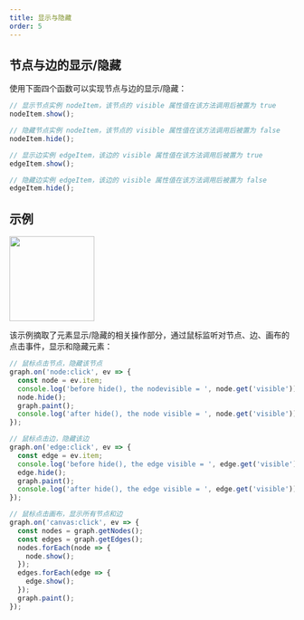 ```yaml
---
title: 显示与隐藏
order: 5
---
```

## 节点与边的显示/隐藏

使用下面四个函数可以实现节点与边的显示/隐藏：
```javascript
// 显示节点实例 nodeItem，该节点的 visible 属性值在该方法调用后被置为 true
nodeItem.show();

// 隐藏节点实例 nodeItem，该节点的 visible 属性值在该方法调用后被置为 false
nodeItem.hide();

// 显示边实例 edgeItem，该边的 visible 属性值在该方法调用后被置为 true
edgeItem.show();

// 隐藏边实例 edgeItem，该边的 visible 属性值在该方法调用后被置为 false
edgeItem.hide();
```

## 示例
<img src='https://gw.alipayobjects.com/mdn/rms_f8c6a0/afts/img/A*N96mRKpyYZIAAAAAAAAAAABkARQnAQ' width=150/> 

该示例摘取了元素显示/隐藏的相关操作部分，通过鼠标监听对节点、边、画布的点击事件，显示和隐藏元素：
```javascript
// 鼠标点击节点，隐藏该节点
graph.on('node:click', ev => {
  const node = ev.item;
  console.log('before hide(), the nodevisible = ', node.get('visible'));
  node.hide();
  graph.paint();
  console.log('after hide(), the node visible = ', node.get('visible'));
});

// 鼠标点击边，隐藏该边
graph.on('edge:click', ev => {
  const edge = ev.item;
  console.log('before hide(), the edge visible = ', edge.get('visible'));
  edge.hide();
  graph.paint();
  console.log('after hide(), the edge visible = ', edge.get('visible'));
});

// 鼠标点击画布，显示所有节点和边
graph.on('canvas:click', ev => {
  const nodes = graph.getNodes();
  const edges = graph.getEdges();
  nodes.forEach(node => {
    node.show();
  });
  edges.forEach(edge => {
    edge.show();
  });
  graph.paint();
});
```
